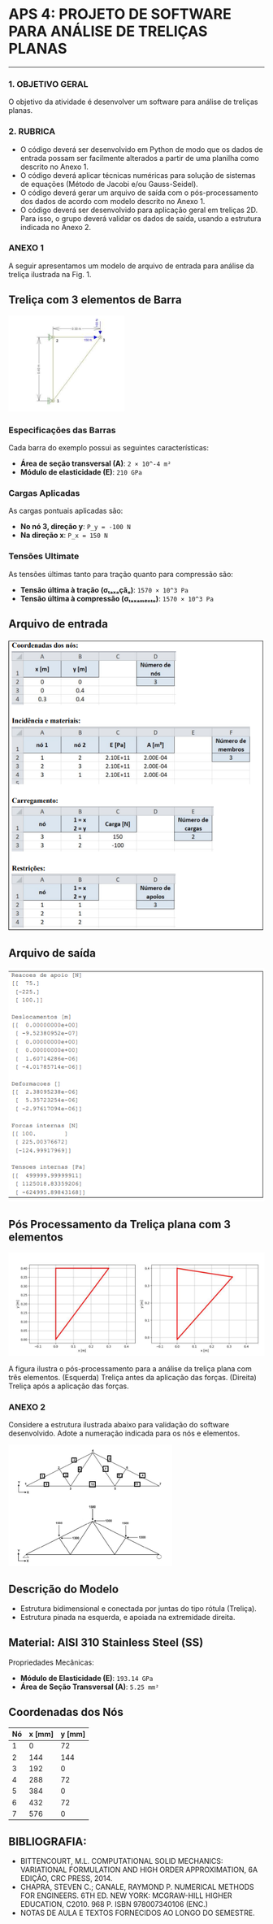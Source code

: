 # APS 4: PROJETO DE SOFTWARE PARA ANÁLISE DE TRELIÇAS PLANAS
-------------------------

### 1. OBJETIVO GERAL
O objetivo da atividade é desenvolver um software para análise de treliças planas. 

### 2. RUBRICA
- O código deverá ser desenvolvido em Python de modo que os dados de entrada possam ser facilmente alterados a partir de uma planilha como descrito no Anexo 1.
- O código deverá aplicar técnicas numéricas para solução de sistemas de equações (Método de Jacobi e/ou Gauss-Seidel).
- O código deverá gerar um arquivo de saída com o pós-processamento dos dados de acordo com modelo descrito no Anexo 1. 
- O código deverá ser desenvolvido para aplicação geral em treliças 2D. Para isso, o grupo deverá validar os dados de saída, usando a estrutura indicada no Anexo 2. 

### ANEXO 1

A seguir apresentamos um modelo de arquivo de entrada para análise da treliça ilustrada na Fig. 1. 

## Treliça com 3 elementos de Barra
<img src="imgs/img_1.png"> 

### Especificações das Barras

Cada barra do exemplo possui as seguintes características:
* **Área de seção transversal (A)**: `2 × 10^-4 m²`
* **Módulo de elasticidade (E)**: `210 GPa`

### Cargas Aplicadas

As cargas pontuais aplicadas são:
* **No nó 3, direção y**: `P_y = -100 N`
* **Na direção x**: `P_x = 150 N`

### Tensões Ultimate

As tensões últimas tanto para tração quanto para compressão são:
* **Tensão última à tração (σₜₐₓₐçãₒ)**: `1570 × 10^3 Pa`
* **Tensão última à compressão (σₜₐₓₐₘₑₙₜₒ)**: `1570 × 10^3 Pa`


## Arquivo de entrada
<img src="imgs/entrada_1.png">

## Arquivo de saída
<img src="imgs/saida_1.png">

## Pós Processamento da Treliça plana com 3 elementos
<img src="imgs/deslocamento.png">

A figura ilustra o pós-processamento para a análise da treliça plana com três elementos. (Esquerda) Treliça antes da aplicação das forças. (Direita) Treliça após a aplicação das forças. 

### ANEXO 2

Considere a estrutura ilustrada abaixo para validação do software desenvolvido. Adote a numeração indicada para os nós e elementos. 

<img src="imgs/img_2.png">


## Descrição do Modelo
- Estrutura bidimensional e conectada por juntas do tipo rótula (Treliça). 
- Estrutura pinada na esquerda, e apoiada na extremidade direita.

## Material: AISI 310 Stainless Steel (SS)

Propriedades Mecânicas:
- **Módulo de Elasticidade (E)**: `193.14 GPa`
- **Área de Seção Transversal (A)**: `5.25 mm²`

## Coordenadas dos Nós

| Nó | x [mm] | y [mm] |
|----|--------|--------|
| 1  | 0      | 72     |
| 2  | 144    | 144    |
| 3  | 192    | 0      |
| 4  | 288    | 72     |
| 5  | 384    | 0      |
| 6  | 432    | 72     |
| 7  | 576    | 0      |

## BIBLIOGRAFIA:
- BITTENCOURT, M.L. COMPUTATIONAL SOLID MECHANICS: VARIATIONAL FORMULATION AND HIGH ORDER APPROXIMATION, 6A EDIÇÃO, CRC PRESS, 2014.
- CHAPRA, STEVEN C.; CANALE, RAYMOND P. NUMERICAL METHODS FOR ENGINEERS. 6TH ED. NEW YORK: MCGRAW-HILL HIGHER EDUCATION, C2010. 968 P. ISBN 978007340106 (ENC.)
- NOTAS DE AULA E TEXTOS FORNECIDOS AO LONGO DO SEMESTRE. 